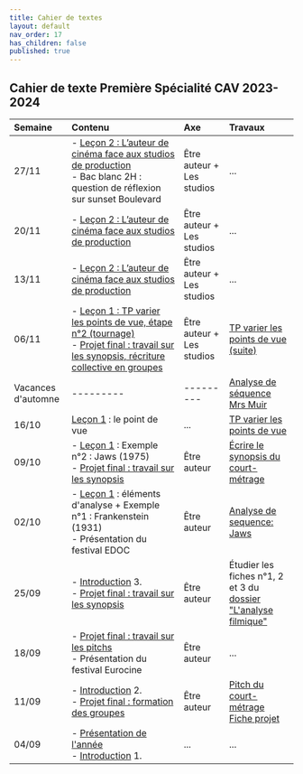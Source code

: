 ```yaml
---
title: Cahier de textes
layout: default
nav_order: 17
has_children: false
published: true
---
```

## Cahier de texte Première Spécialité CAV 2023-2024

| Semaine     | Contenu     |  Axe | Travaux |
| :------------------- | :-------------- | :-------- | :-------- |
| 27/11   | - [Leçon 2 : L’auteur de cinéma face aux studios de production](../../docs/Leçon%202/L2-0.html) <br> - Bac blanc 2H : question de réflexion sur sunset Boulevard | Être auteur + Les studios     | ...     |
| 20/11   | - [Leçon 2 : L’auteur de cinéma face aux studios de production](../../docs/Leçon%202/L2-0.html)  | Être auteur + Les studios     | ...     |
| 13/11   | - [Leçon 2 : L’auteur de cinéma face aux studios de production](../../docs/Leçon%202/L2-0.html)  | Être auteur + Les studios     | ...     |
| 06/11  | - [Leçon 1 : TP varier les points de vue, étape n°2 (tournage)](../../docs/Travaux/5-0.html) <br> - [Projet final : travail sur les synopsis, récriture collective en groupes](../../docs/projet/2-0-synopsis.html) | Être auteur + Les studios | [TP varier les points de vue (suite)](../../docs/Travaux/5-0.html) |
| Vacances d'automne | ---------  | ---------  | [Analyse de séquence Mrs Muir](../../docs/Travaux/3-0.html)     |
| 16/10   | [Leçon 1](../../docs/Leçon%201/L1-0.html) : le point de vue     | ...     | [TP varier les points de vue](../../docs/Travaux/5-0.html)     |
| 09/10   | - [Leçon 1](../../docs/Leçon%201/L1-0.html) : Exemple n°2 : Jaws (1975) <br> - [Projet final : travail sur les synopsis](../../docs/projet/2-0-synopsis.html)      | Être auteur      | [Écrire le synopsis du court-métrage](../../docs/Travaux/2-3-projet-synopsis.html)     |
| 02/10   | - [Leçon 1](../../docs/Leçon%201/L1-0.html) : éléments d'analyse + Exemple n°1 : Frankenstein (1931) <br> - Présentation du festival EDOC   | Être auteur     | [Analyse de sequence: Jaws](../../docs/Travaux/7-0.html) |
| 25/09   | - [Introduction](../../docs/introduction/0-intro.html) 3. <br> - [Projet final : travail sur les synopsis](../../docs/projet/2-0-synopsis.html)     | Être auteur     | Étudier les fiches n°1, 2 et 3 du [dossier "L'analyse filmique"](../../docs/Leçon%201/L1-1-0.html)     |
| 18/09   | - [Projet final : travail sur les pitchs](../../docs/projet/1-pitch.html) <br> - Présentation du festival Eurocine   | Être auteur     | ...     |
| 11/09   | - [Introduction](../../docs/introduction/0-intro.html) 2.  <br> - [Projet final : formation des groupes](../../docs/projet/1-pitch.html) | Être auteur  | [Pitch du court-métrage](../../docs/Travaux/2-1-projet-pitch.html) <br> [Fiche projet](../../docs/Travaux/2-2-projet-prepa.html)     |
| 04/09   | - [Présentation de l'année](../../docs/Présentation) <br> - [Introduction](../../docs/introduction/0-intro.html) 1.    | ...     | ...     |





